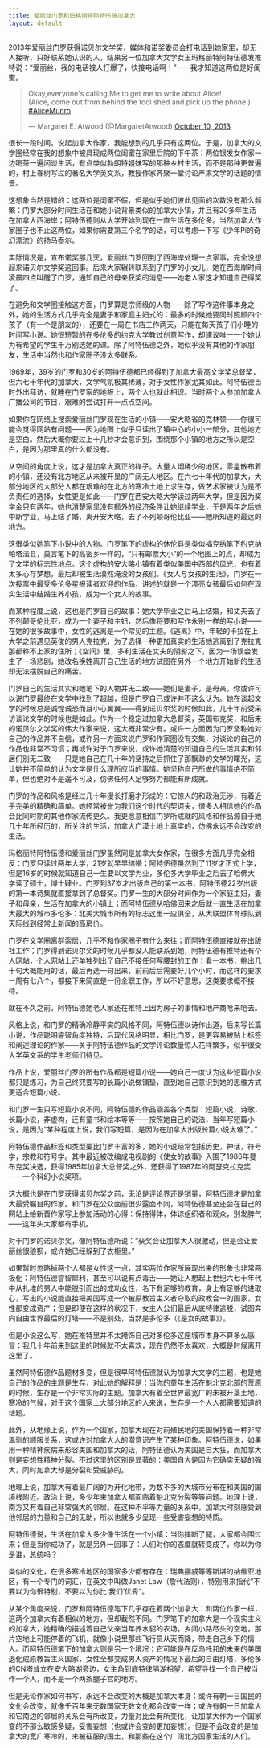 ```yaml
---
title: 爱丽丝门罗和玛格丽特阿特伍德加拿大
layout: default
---
```


2013年爱丽丝门罗获得诺贝尔文学奖，媒体和诺奖委员会打电话到她家里，却无人接听，只好联系她认识的人，结果另一位加拿大文学女王玛格丽特阿特伍德发推特说：“爱丽丝，我的电话被人打爆了，快接电话啊！”——我才知道这两位是好闺蜜。

<!--https://twitter.com/margaretatwood/status/388276914709729280-->
<blockquote class="twitter-tweet" data-lang="en"><p lang="en" dir="ltr">Okay,everyone&#39;s calling Me to get me to write about Alice! <br> (Alice, come out from behind the tool shed and pick up the phone.) <a href="https://twitter.com/hashtag/AliceMunro?src=hash">#AliceMunro</a></p>&mdash; Margaret E. Atwood (@MargaretAtwood) <a href="https://twitter.com/MargaretAtwood/status/388276914709729280">October 10, 2013</a></blockquote>
<script async src="//platform.twitter.com/widgets.js" charset="utf-8"></script>

很长一段时间，说起加拿大作家，我能想到的几乎只有这两位。于是，加拿大的文学圈经常在我的想象中被具现成两位闺蜜在家里后院的下午茶：两位银发女作家一边喝茶一遍闲谈生活，有点类似勃朗特姐妹写的那种乡村生活，而不是那种更普遍的，村上春树写过的著名大学英文系，教授作家齐聚一堂讨论严肃文学的话题的情景。

这想象当然是错的：这两位是闺蜜不假，但是似乎她们彼此见面的次数没有那么频繁：门罗大部分时间生活在和她小说背景类似的加拿大小镇，并且有20多年生活在加拿大西海岸；阿特伍德则从大学开始到现在一直生活在多伦多。当然加拿大作家圈子也不止这两位，如果你需要第三个名字的话，可以考虑一下写《少年Pi的奇幻漂流》的扬马泰尔。

实际情况是，宣布诺奖那几天，爱丽丝门罗回到了西海岸处理一点家事，完全没想起来诺贝尔文学奖这回事。后来大家辗转联系到了门罗的小女儿，她在西海岸时间凌晨四点叫醒了门罗，通知自己的母亲获奖的消息——她老人家这才知道自己得奖了。

在避免和文学圈接触这方面，门罗算是宗师级的人物——除了写作这件事本身之外，她的生活方式几乎完全是妻子和家庭主妇式的：最多的时候她要同时照顾四个孩子（有一个是朋友的），还要在一周在书店工作两天，只能在每天孩子们小睡的时间写小说。她很短暂的在多伦多的约克大学教过创意写作，却建议唯一一个她认为有希望的学生千万别选她的课。除了阿特伍德之外，她似乎没有其他的作家朋友，生活中当然也和作家圈子没太多联系。

1969年，39岁的门罗和30岁的阿特伍德都已经得到了加拿大最高文学奖总督奖，但六七十年代的加拿大，文学气氛极其稀薄，对于女性作家尤其如此。阿特伍德当时外出拜访，就睡在门罗家的地板上，两个人也就此相识。当时两个人参加加拿大广播公司的节目，艰难的尝试打开一点点空间。

如果你在网络上搜索爱丽丝门罗现在生活的小镇——安大略省的克林顿——你很可能会觉得网站有问题——因为地图上似乎只读出了镇中心的小小一部分，其他地方是空白。然后大概你要过上十几秒才会意识到，围绕那个小镇的地方之所以是空白，是因为那里真的什么都没有。

从空间的角度上说，这才是加拿大真正的样子。大量人烟稀少的地区，零星散布着的小镇，还没有北方地区从未被开垦的广阔无人地区。在六七十年代的加拿大，大部分地区的大部分人都在艰难的在北方的寒冷土地上求生存，做艺术家被认为是不负责任的选择，女性更是如此——门罗在西安大略大学读过两年大学，但是因为奖学金只有两年，她也清楚家里没有额外的经济条件让她继续学业，于是两年之后她中断学业，马上结了婚，离开安大略，去了不列颠哥伦比亚——她所知道的最远的地方。

这很类似她笔下小说中的人物。门罗笔下的虚构的休伦县是类似福克纳笔下约克纳帕塔法县，莫言笔下的高密乡一样的，“只有邮票大小”的一个地图上的点，却成为了文学的标志性地点。这个虚构的安大略小镇有着类似美国中西部的风光，也有着太多心存梦想，最后却被生活漠然淹没的女孩们。《女人与女孩的生活》，门罗在一次投票中最受多伦多星报读者欢迎的作品，讲述的就是一个漂亮女孩最后如何在现实生活中结婚生养小孩，成为一个女人的故事。

而某种程度上说，这也是门罗自己的故事：她大学毕业之后马上结婚，和丈夫去了不列颠哥伦比亚，成为一个妻子和主妇，然后像将要和写作永别一样的写小说——在她的很多故事中，女性的逃离是一个常见的主题。《逃离》中，年轻的卡拉在上大学之前遇见英俊的男人克拉克，为了选择一种更加真实的生活她逃离到了克拉克那都称不上家的住所；《空间》里，多利生活在丈夫的阴影之下，因为一场误会发生了一场悲剧，她改名换姓离开自己生活的地方试图在另外一个地方开始新的生活却无法摆脱自己的痛苦。

门罗自己的生活其实和她笔下的人物并无二致——她们是妻子，是母亲，你或许可以说门罗最终在文学中找到了超越，但是门罗自己或许并不这么认为。她在谈起文学的时候总是诚惶诚恐而且小心翼翼——得到诺贝尔奖的时候如此，几十年前受采访谈论文学的时候也是如此。作为一个稳定过加拿大总督奖，英国布克奖，和后来的诺贝尔文学奖的伟大作家来说，这大概非常少有。或许一方面因为门罗坚称她对自己的作品并不自信，或许另一方面来说门罗和作家圈没有交集，对谈论的自己的作品也非常不习惯；再或许对于门罗来说，或许她清楚的知道自己的生活其实和邻居们别无二致——只是她自己在几十年的坚持之后抓住了那飘渺的文学的曙光，这让她并不简单的认为文学是什么理所应当的事情。她坚称自己所做的事情绝不简单，但也绝对不是遥不可及，仿佛任何人足够努力都能有所成就。

门罗的作品和风格是经过几十年漫长打磨才形成的：它惊人的和政治无涉，有着近乎完美的精确和简单。她经常被誉为我们这个时代的契诃夫，很多人相信她的作品会比同时期的其他作家流传更久。我更愿意相信门罗所成就的风格和作品源自于她几十年所经历的，所关注的生活，加拿大广漠土地上真实的，仿佛永远不会改变的生活。


玛格丽特阿特伍德和爱丽丝门罗虽然同是加拿大女作家，在很多方面几乎完全相反：门罗只读过两年大学，21岁就早早结婚；阿特伍德虽然到了11岁才正式上学，但是16岁的时候就知道自己一生要以文学为业，多伦多大学毕业之后去了哈佛大学读了硕士，博士肄业。门罗到37岁才出版自己的第一本书，阿特伍德22岁出版的第一本诗集就直接拿到了总督奖。门罗一生的大部分时间作为一个家庭主妇，妻子和母亲，生活在加拿大的小镇上；而阿特伍德从哈佛回来之后就一直生活在加拿大最大的城市多伦多：北美大城市所有的标志这里一应俱全，从大联盟体育球队到天际线到经常上新闻的高房价。

门罗在文学圈离群索居，几乎不和作家圈子有什么来往；而阿特伍德直接就在出版社工作；门罗得到诺贝尔奖的时候几乎都没人能联系到她，阿特伍德有推特还有个人网站，个人网站上还单独列出了自己不接任何写腰封的工作：看一本书，挑出几十句大概能用的话，最后再选一句出来，前前后后需要好几个小时，而这样的要求一周有七八个，都接下来简直是一份全职工作，所以不好意思，这类要求概不接待。

就在不久之前，阿特伍德她老人家还在推特上因为房子的事情和地产商呛来呛去。

风格上说，和门罗的精确冷静平实的风格不同，阿特伍德以诗作出道，后来写长篇小说，作品聪明睿智角度独特，后现代风格明显，相比门罗，是更容易被贴上标签和阐述理论的作家——关于阿特伍德作品的文学评论数量惊人花样繁多，似乎很受大学英文系的学生老师们待见。

作品上说，爱丽丝门罗的所有作品都是短篇小说——她自己一度认为这些短篇小说都只是练习，为自己终究要写的长篇小说做铺垫，直到她自己意识到她的思维方式更适合短篇小说。

和门罗一生只写短篇小说不同，阿特伍德的作品涵盖各个类型：短篇小说，诗歌，长篇小说，非虚构，还有童书和绘本等等——按照她自己的说法，当年写短篇小说，是因为“某种程度上说，我们写短篇，是因为在加拿大出版长篇小说太难了。”

阿特伍德作品标签和类型要比门罗丰富的多，她的小说经常包括历史，神话，符号学，宗教和符号学。其中最近被改编成电视剧的《使女的故事》入围了1986年曼布克奖决选，获得1985年加拿大总督奖之外，还获得了1987年的阿瑟克拉克奖——一个科幻小说奖项。

这大概也是在门罗获得诺贝尔奖之前，无论是评论界还是销量，阿特伍德才是加拿大最受瞩目的作家。和门罗在公众面前很少露面不同，阿特伍德甚至还会在自己的网站上给新晋作家写上参加活动的心得：保持得体，体谅组织者和观众，别发脾气——这年头大家都有手机。

对于门罗的诺贝尔奖，像阿特伍德所说：“获奖会让加拿大人很激动，但是会让爱丽丝很狼狈，或许她已经躲到了衣柜里。”

如果暂时忽略掉两个人都是女性这一点，其实两位作家所展现出来的形象也非常两极化：阿特伍德睿智犀利，甚至可以说有点毒舌——她让人想起上世纪六七十年代中从扎堆的男人中能脱引而出的成功女性，名下有足够的教育，身上有足够的进取心，写出的小说能直接把美国写成一个被原教旨主义者夺取的政教合一的国家，女性都变成资产；但是即便在这样的状况下，女主人公们最后从底特律逃脱，试图奔向自由世界最后的灯塔——不是别处，当然是多伦多（《是女的故事》）。

但是小说这么写，她在推特里并不太掩饰自己对多伦多这座城市本身不算多么感冒：我几十年前来到这里的时候就不太喜欢，现在仍然不太喜欢，大概是时候离开这里了。

虽然阿特伍德作品题材多变，但是很早阿特伍德就认为加拿大文学的主题，也是她自己的作品的主题是生存，对此她的解释是：当你的童年生活在魁北克北部的荒原的时候，生存是一个非常实际的主题。加拿大有着全世界最宽广的未被开垦土地，寒冷的气候，对于这个国家上大部分地区的人来说，生存是一个人人都需要知道的话题。

此外，从地缘上说，作为一个国家，加拿大现在对前殖民地的美国保持着一种非常温驯的顺服关系，这或许对加拿大人的潜意识产生了某种印象。阿特伍德说，如果用一种精神疾病来形容美国和加拿大的话，阿特伍德认为美国是自大狂，而加拿大则是妄想性精神分裂。不过这里的区别是显著的：美国自大是因为它确实无疑的强大，同时加拿大却是分裂和受威胁的。

地理上说，加拿大有着最广阔的为开化地带，为数不多的大城市分布在和美国的国境线附近。政治上说，多少年来加拿大都面临着魁北克分裂等等问题。地理上说，南方又有着自己非常强大的邻居。在这种不平等力量的关系中，加拿大时刻感受到他邻居的力量和自己的无助，所以也就多少呈现一些受害妄想的特质。

阿特伍德说，生活在加拿大多少像生活在一个小镇：当你摔断了腿，大家都会围过来；但是当你成功了，就是另外一回事了：人们对你的态度就转变成了，你以为你是谁，总统吗？

类似的文化，在很多寒冷地区的国家多少都有存在：瑞典挪威等等斯堪的纳维亚地区，有一个专门的词汇，在英文中叫做Janet Law（詹代法则），特别用来指代“不要以为你很特别，不要以为你比‘我们’优秀”。

从某个角度来说，门罗和阿特伍德笔下几乎存在着两个加拿大：和两位作家一样，这两个加拿大有着相似的地方，但却截然不同。门罗笔下的加拿大是一个现实主义的加拿大，她精确的描述着自己父亲当年养水貂的农场，乡间小路尽头的空地，那片空地上可能停着的飞机，就像小说里那些飞行员从天而降，带走自己乡下的情人。而阿特伍德笔下的加拿大则是另一个境况：它可能是在反乌托邦的未来的美国退化成原教旨主义国家，女性全都变成男人资产的情况下最后的自由灯塔，多伦多的CN塔耸立在安大略湖旁边，女主角到底特律隔湖相望，希望寻找一个自己被当作一个人，而不是一个两条腿子宫的地方。

但是无论作家如何书写，永远不会改变的大概是加拿大本身：或许有朝一日国民的文化会改变，就像千百年来无数国家无数文化都会改变一样；或许有朝一日加拿大和它南边的邻居的关系会有所改变，力量对比会有所变化，让加拿大作为一个国家变的不那么敏感多疑，受害妄想（也或许会变的更加妄想）。但是不会改变的是加拿大的宽广寒冷的，未被征服的国土，和那些在这个广阔北方国家生活的人们。
